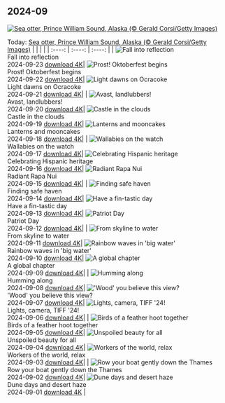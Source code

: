 ## 2024-09
[![Sea otter, Prince William Sound, Alaska (© Gerald Corsi/Getty Images)](https://cn.bing.com/th?id=OHR.IcebergOtter_EN-US3869054406_UHD.jpg&w=1000)](https://cn.bing.com/th?id=OHR.IcebergOtter_EN-US3869054406_UHD.jpg&pid=hp&w=3840&h=2160&rs=1&c=4)

Today: [Sea otter, Prince William Sound, Alaska (© Gerald Corsi/Getty Images)](https://cn.bing.com/th?id=OHR.IcebergOtter_EN-US3869054406_UHD.jpg&pid=hp&w=3840&h=2160&rs=1&c=4)
  |      |      |      |
| :----: | :----: | :----: |
| ![Fall into reflection](https://cn.bing.com/th?id=OHR.AutumnCumbria_EN-US3797009731_UHD.jpg&pid=hp&w=384&h=216&rs=1&c=4) <br/> Fall into reflection <br/> 2024-09-23  [download 4K](https://cn.bing.com/th?id=OHR.AutumnCumbria_EN-US3797009731_UHD.jpg&pid=hp&w=3840&h=2160&rs=1&c=4)| ![Prost! Oktoberfest begins](https://cn.bing.com/th?id=OHR.MunichBeerfest_EN-US3708656793_UHD.jpg&pid=hp&w=384&h=216&rs=1&c=4) <br/> Prost! Oktoberfest begins <br/> 2024-09-22  [download 4K](https://cn.bing.com/th?id=OHR.MunichBeerfest_EN-US3708656793_UHD.jpg&pid=hp&w=3840&h=2160&rs=1&c=4)| ![Light dawns on Ocracoke](https://cn.bing.com/th?id=OHR.OcracokeLight_EN-US3638306974_UHD.jpg&pid=hp&w=384&h=216&rs=1&c=4) <br/> Light dawns on Ocracoke <br/> 2024-09-21  [download 4K](https://cn.bing.com/th?id=OHR.OcracokeLight_EN-US3638306974_UHD.jpg&pid=hp&w=3840&h=2160&rs=1&c=4)|
| ![Avast, landlubbers!](https://cn.bing.com/th?id=OHR.PiratePlayground_EN-US3254868743_UHD.jpg&pid=hp&w=384&h=216&rs=1&c=4) <br/> Avast, landlubbers! <br/> 2024-09-20  [download 4K](https://cn.bing.com/th?id=OHR.PiratePlayground_EN-US3254868743_UHD.jpg&pid=hp&w=3840&h=2160&rs=1&c=4)| ![Castle in the clouds](https://cn.bing.com/th?id=OHR.GujoHachiman_EN-US5502837623_UHD.jpg&pid=hp&w=384&h=216&rs=1&c=4) <br/> Castle in the clouds <br/> 2024-09-19  [download 4K](https://cn.bing.com/th?id=OHR.GujoHachiman_EN-US5502837623_UHD.jpg&pid=hp&w=3840&h=2160&rs=1&c=4)| ![Lanterns and mooncakes](https://cn.bing.com/th?id=OHR.MidAutumnSingapore_EN-US5283310908_UHD.jpg&pid=hp&w=384&h=216&rs=1&c=4) <br/> Lanterns and mooncakes <br/> 2024-09-18  [download 4K](https://cn.bing.com/th?id=OHR.MidAutumnSingapore_EN-US5283310908_UHD.jpg&pid=hp&w=3840&h=2160&rs=1&c=4)|
| ![Wallabies on the watch](https://cn.bing.com/th?id=OHR.SunriseWallabies_EN-US5210230008_UHD.jpg&pid=hp&w=384&h=216&rs=1&c=4) <br/> Wallabies on the watch <br/> 2024-09-17  [download 4K](https://cn.bing.com/th?id=OHR.SunriseWallabies_EN-US5210230008_UHD.jpg&pid=hp&w=3840&h=2160&rs=1&c=4)| ![Celebrating Hispanic heritage](https://cn.bing.com/th?id=OHR.BalboaPark_EN-US5050015037_UHD.jpg&pid=hp&w=384&h=216&rs=1&c=4) <br/> Celebrating Hispanic heritage <br/> 2024-09-16  [download 4K](https://cn.bing.com/th?id=OHR.BalboaPark_EN-US5050015037_UHD.jpg&pid=hp&w=3840&h=2160&rs=1&c=4)| ![Radiant Rapa Nui](https://cn.bing.com/th?id=OHR.RapaNuiSunrise_EN-US4872610843_UHD.jpg&pid=hp&w=384&h=216&rs=1&c=4) <br/> Radiant Rapa Nui <br/> 2024-09-15  [download 4K](https://cn.bing.com/th?id=OHR.RapaNuiSunrise_EN-US4872610843_UHD.jpg&pid=hp&w=3840&h=2160&rs=1&c=4)|
| ![Finding safe haven](https://cn.bing.com/th?id=OHR.PointReyes_EN-US4731803211_UHD.jpg&pid=hp&w=384&h=216&rs=1&c=4) <br/> Finding safe haven <br/> 2024-09-14  [download 4K](https://cn.bing.com/th?id=OHR.PointReyes_EN-US4731803211_UHD.jpg&pid=hp&w=3840&h=2160&rs=1&c=4)| ![Have a fin-tastic day](https://cn.bing.com/th?id=OHR.DolphinReunion_EN-US4598756391_UHD.jpg&pid=hp&w=384&h=216&rs=1&c=4) <br/> Have a fin-tastic day <br/> 2024-09-13  [download 4K](https://cn.bing.com/th?id=OHR.DolphinReunion_EN-US4598756391_UHD.jpg&pid=hp&w=3840&h=2160&rs=1&c=4)| ![Patriot Day](https://cn.bing.com/th?id=OHR.ManhattanMemorial_EN-US4528393468_UHD.jpg&pid=hp&w=384&h=216&rs=1&c=4) <br/> Patriot Day <br/> 2024-09-12  [download 4K](https://cn.bing.com/th?id=OHR.ManhattanMemorial_EN-US4528393468_UHD.jpg&pid=hp&w=3840&h=2160&rs=1&c=4)|
| ![From skyline to water](https://cn.bing.com/th?id=OHR.BridgeLisbon_EN-US4458392664_UHD.jpg&pid=hp&w=384&h=216&rs=1&c=4) <br/> From skyline to water <br/> 2024-09-11  [download 4K](https://cn.bing.com/th?id=OHR.BridgeLisbon_EN-US4458392664_UHD.jpg&pid=hp&w=3840&h=2160&rs=1&c=4)| ![Rainbow waves in 'big water'](https://cn.bing.com/th?id=OHR.IguazuRainbow_EN-US4361499337_UHD.jpg&pid=hp&w=384&h=216&rs=1&c=4) <br/> Rainbow waves in 'big water' <br/> 2024-09-10  [download 4K](https://cn.bing.com/th?id=OHR.IguazuRainbow_EN-US4361499337_UHD.jpg&pid=hp&w=3840&h=2160&rs=1&c=4)| ![A global chapter](https://cn.bing.com/th?id=OHR.StockholmLibrary_EN-US4140921886_UHD.jpg&pid=hp&w=384&h=216&rs=1&c=4) <br/> A global chapter <br/> 2024-09-09  [download 4K](https://cn.bing.com/th?id=OHR.StockholmLibrary_EN-US4140921886_UHD.jpg&pid=hp&w=3840&h=2160&rs=1&c=4)|
| ![Humming along](https://cn.bing.com/th?id=OHR.SantaCruzHummer_EN-US4047958707_UHD.jpg&pid=hp&w=384&h=216&rs=1&c=4) <br/> Humming along <br/> 2024-09-08  [download 4K](https://cn.bing.com/th?id=OHR.SantaCruzHummer_EN-US4047958707_UHD.jpg&pid=hp&w=3840&h=2160&rs=1&c=4)| !['Wood' you believe this view?](https://cn.bing.com/th?id=OHR.GlenariffPark_EN-US3914128007_UHD.jpg&pid=hp&w=384&h=216&rs=1&c=4) <br/> 'Wood' you believe this view? <br/> 2024-09-07  [download 4K](https://cn.bing.com/th?id=OHR.GlenariffPark_EN-US3914128007_UHD.jpg&pid=hp&w=3840&h=2160&rs=1&c=4)| ![Lights, camera, TIFF '24!](https://cn.bing.com/th?id=OHR.TIFF2024_EN-US9586964456_UHD.jpg&pid=hp&w=384&h=216&rs=1&c=4) <br/> Lights, camera, TIFF '24! <br/> 2024-09-06  [download 4K](https://cn.bing.com/th?id=OHR.TIFF2024_EN-US9586964456_UHD.jpg&pid=hp&w=3840&h=2160&rs=1&c=4)|
| ![Birds of a feather hoot together](https://cn.bing.com/th?id=OHR.DuskyOwls_EN-US9845705930_UHD.jpg&pid=hp&w=384&h=216&rs=1&c=4) <br/> Birds of a feather hoot together <br/> 2024-09-05  [download 4K](https://cn.bing.com/th?id=OHR.DuskyOwls_EN-US9845705930_UHD.jpg&pid=hp&w=3840&h=2160&rs=1&c=4)| ![Unspoiled beauty for all](https://cn.bing.com/th?id=OHR.AlpineLakes_EN-US9676616320_UHD.jpg&pid=hp&w=384&h=216&rs=1&c=4) <br/> Unspoiled beauty for all <br/> 2024-09-04  [download 4K](https://cn.bing.com/th?id=OHR.AlpineLakes_EN-US9676616320_UHD.jpg&pid=hp&w=3840&h=2160&rs=1&c=4)| ![Workers of the world, relax](https://cn.bing.com/th?id=OHR.KansasMural_EN-US9504361321_UHD.jpg&pid=hp&w=384&h=216&rs=1&c=4) <br/> Workers of the world, relax <br/> 2024-09-03  [download 4K](https://cn.bing.com/th?id=OHR.KansasMural_EN-US9504361321_UHD.jpg&pid=hp&w=3840&h=2160&rs=1&c=4)|
| ![Row your boat gently down the Thames](https://cn.bing.com/th?id=OHR.ThamesLondon_EN-US9385705885_UHD.jpg&pid=hp&w=384&h=216&rs=1&c=4) <br/> Row your boat gently down the Thames <br/> 2024-09-02  [download 4K](https://cn.bing.com/th?id=OHR.ThamesLondon_EN-US9385705885_UHD.jpg&pid=hp&w=3840&h=2160&rs=1&c=4)| ![Dune days and desert haze](https://cn.bing.com/th?id=OHR.DjanetAlgeria_EN-US9175224323_UHD.jpg&pid=hp&w=384&h=216&rs=1&c=4) <br/> Dune days and desert haze <br/> 2024-09-01  [download 4K](https://cn.bing.com/th?id=OHR.DjanetAlgeria_EN-US9175224323_UHD.jpg&pid=hp&w=3840&h=2160&rs=1&c=4) |